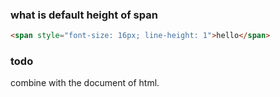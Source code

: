 ### what is default height of span

```html
<span style="font-size: 16px; line-height: 1">hello</span>
```

### todo

combine with the document of html.